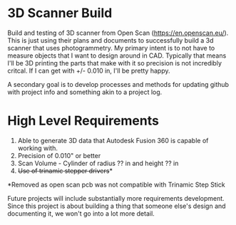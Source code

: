 # 3D Scanner Build
Build and testing of 3D scanner from Open Scan (https://en.openscan.eu/).  This is just using their plans and documents to successfully build a 3d scanner that uses photogrammetry.  My primary intent is to not have to measure objects that I want to design around in CAD.  Typically that means I'll be 3D printing the parts that make with it so precision is not incredibly critcal.  If I can get with +/- 0.010 in, I'll be pretty happy. 

A secondary goal is to develop processes and methods for updating github with project info and something akin to a project log.

# High Level Requirements
1. Able to generate 3D data that Autodesk Fusion 360 is capable of working with.
2. Precision of 0.010" or better
3. Scan Volume - Cylinder of radius ?? in and height ?? in
4. ~~Use of trinamic stepper drivers~~*

*Removed as open scan pcb was not compatible with Trinamic Step Stick

Future projects will include substantially more requirements development.  Since this project is about building a thing that someone else's design and documenting it, we won't go into a lot more detail.
